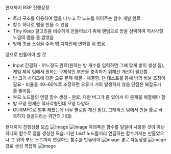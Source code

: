 현재까지 BSP 진행상황
 - 트리 구조를 이용하여 맵을 나누고 각 노드를 이어주는 함수 개발 완료
 - 함수 하나로 맵을 만들 수 있음
 - Tiny Keep 알고리즘 비슷하게 만들어보기 위해 랜덤으로 방을 선택하여 직사각형 느낌의 맵을 좀 없앴음
 - 방에 조금 소실을 주어 맵 디자인에 변화를 줘 봤음.

앞으로 만들어야 할 것
 - Input 간결화 - 어느정도 완료(원하는 방 개수를 입력하면 그에 맞게 방이 생성 됨), 게임 제작 팀에서 원하는 구체적인 부분을 충족하기 위해선 개선이 필요함
 - 방 크기 사이즈에 대한 오류 문제 해결 - 해결함. 단 테스트를 통해 방의 비율 조정이 필요 - 비율을 40~60%로 조정하면 오류가 거의 발생하지 않음 단점은 복잡도가 좀 줄어듬.
 - 부모 노드들의 연결 함수 생성 - 완료, 다만 버그가 좀 있어서 이 문제를 해결해야 함
 - 방 모양 현재는 직사각형인데 모양 다양화
 - GUI(MFC로 얼추 해봤는데 너무 별로임 개선 필요, 그래픽스 팀에서 만들 툴로 극복하지 않을까라는 약간의 기대)

현재까지 진행상황 모습
![image](https://user-images.githubusercontent.com/37788658/127624893-4ac5cb9c-6b1c-444b-bdb8-6f7548ffe5fc.png)
![image](https://user-images.githubusercontent.com/37788658/129198350-5e2e41a5-61eb-4100-bbbb-5af4a8c5105b.png)
아래쪽은 함수를 일일이 사용한 것이 아닌 하나의 함수로 맵을 생성한 모습. 다만 Leaf 노드들끼리 연결하는 함수까지는 만들었으나 그 위의 부모 노드끼리 연결하는 함수를 만들어야 
![image](https://user-images.githubusercontent.com/37788658/129476793-b6ce72d1-c1c2-4244-bba3-edf879ab343c.png)
경로 자동생성
![image](https://user-images.githubusercontent.com/37788658/130612650-a29ef8e6-3b08-40bb-876f-5d602a8e9eef.png)
걍로 생성 복잡화
![image](https://user-images.githubusercontent.com/37788658/131242576-6bba715d-15f6-4e1d-85a7-d83bea92079e.png)

